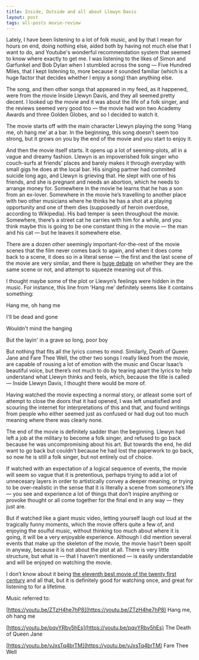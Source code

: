```yaml
---
title: Inside, Outside and all about Llewyn Davis
layout: post
tags: all-posts movie-review
---
```



Lately, I have been listening to a lot of folk music, and by that I mean for hours on end, doing nothing else, aided both by having not much else that I want to do, and Youtube's wonderful recommendation system that seemed to know where exactly to get me. I was listening to the likes of Simon and Garfunkel and Bob Dylan when I stumbled across the song — Five Hundred Miles, that I kept listening to, more because it sounded familiar (which is a huge factor that decides whether I enjoy a song) than anything else.

  

The song, and then other songs that appeared in my feed, as it happened, were from the movie Inside Llewyn Davis, and they all seemed pretty decent. I looked up the movie and it was about the life of a folk singer, and the reviews seemed very good too — the movie had won two Academy Awards and three Golden Globes, and so I decided to watch it.

  

The movie starts off with the main character Llewyn playing the song ‘Hang me, oh hang me’ at a bar. In the beginning, this song doesn’t seem too strong, but it grows on you by the end of the movie and you start to enjoy it.

  

And then the movie itself starts. It opens up a lot of seeming-plots, all in a vague and dreamy fashion. Llewyn is an impoverished folk singer who couch-surfs at friends’ places and barely makes it through everyday with small gigs he does at the local bar. His singing partner had commited suicide long ago, and Llewyn is grieving that. He slept with one of his friends, and she is pregnant and needs an abortion, which he needs to arrange money for. Somewhere in the movie he learns that he has a son from an ex-lover. Somewhere in the movie he’s travelling to another place with two other musicians where he thinks he has a shot at a playing opportunity and one of them dies (supposedly of heroin overdose, according to Wikipedia). His bad temper is seen throughout the movie. Somewhere, there’s a street cat he carries with him for a while, and you think maybe this is going to be one constant thing in the movie — the man and his cat — but he leaves it somewhere else.

  

There are a dozen other seemingly important-for-the-rest of the movie scenes that the film never comes back to again, and when it does come back to a scene, it does so in a literal sense — the first and the last scene of the movie are very similar, and there is [huge debate](https://www.reddit.com/r/movies/comments/1tbxrn/official_discussion_inside_llewyn_davis/ce6ez1t?utm_source=share&utm_medium=web2x) on whether they are the same scene or not, and attempt to squeeze meaning out of this.

  

I thought maybe some of the plot or Llewyn’s feelings were hidden in the music. For instance, this line from ‘Hang me’ definitely seems like it contains something:

  

Hang me, oh hang me

I'll be dead and gone

Wouldn't mind the hanging

But the layin' in a grave so long, poor boy

  
  

But nothing that fits all the lyrics comes to mind. Similarly, Death of Queen Jane and Fare Thee Well, the other two songs I really liked from the movie, are capable of rousing a lot of emotion with the music and Oscar Isaac’s beautiful voice, but there’s not much to do by tearing apart the lyrics to help understand what Llewyn thinks and feels, which, because the title is called — Inside Llewyn Davis, I thought there would be more of.

  

Having watched the movie expecting a normal story, or atleast some sort of attempt to close the doors that it had opened, I was left unsatisfied and scouring the internet for interpretations of this and that, and found writings from people who either seemed just as confused or had dug out too much meaning where there was clearly none.

  

The end of the movie is definitely sadder than the beginning. Llewyn had left a job at the military to become a folk singer, and refused to go back because he was uncompromising about his art. But towards the end, he did want to go back but couldn’t because he had lost the paperwork to go back, so now he is still a folk singer, but not entirely out of choice.

  

If watched with an expectation of a logical sequence of events, the movie will seem so vague that it is pretentious, perhaps trying to add a lot of unnecesary layers in order to artistically convey a deeper meaning, or trying to be over-realistic in the sense that it is literally a scene from someone’s life — you see and experience a lot of things that don’t inspire anything or provoke thought or all come together for the final end in any way — they just are.

  

But if watched like a giant music video, letting yourself laugh out loud at the tragically funny moments, which the movie offers quite a few of, and enjoying the soulful music, without thinking too much about where it is going, it will be a very enjoyable experience. Although I did mention several events that make up the skeleton of the movie, the movie hasn’t been spoilt in anyway, because it is not about the plot at all. There is very little structure, but what is — that I haven’t mentioned — is easily understandable and will be enjoyed on watching the movie.

  

I don’t know about it being [the eleventh best movie of the twenty first century](https://qz.com/764287/the-best-100-films-of-the-21st-century-according-to-177-film-critics-around-the-world/) and all that, but it is definitely good for watching once, and great for listening to for a lifetime.

  

Music referred to:

[https://youtu.be/ZTzH4he7hP8](https://youtu.be/ZTzH4he7hP8) Hang me, oh hang me

[https://youtu.be/pqvYRbv5hEs](https://youtu.be/pqvYRbv5hEs) The Death of Queen Jane

[https://youtu.be/vJxsTq4brTM](https://youtu.be/vJxsTq4brTM) Fare Thee Well
